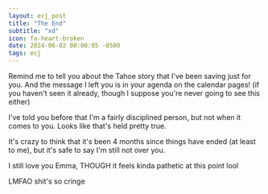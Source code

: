 ```yaml
---
layout: ecj_post
title: "The End"
subtitle: "xd"
icon: fa-heart-broken
date: 2024-06-02 00:00:05 -0500
tags: ecj
---
```


Remind me to tell you about the Tahoe story that I've been saving just for you. And the message I left you is in your agenda on the calendar pages! (if you haven't seen it already, though I suppose you're never going to see this either)

I've told you before that I'm a fairly disciplined person, but not when it comes to you. Looks like that's held pretty true.

It's crazy to think that it's been 4 months since things have ended (at least to me), but it's safe to say I'm still not over you.

I still love you Emma, THOUGH it feels kinda pathetic at this point lool

LMFAO shit's so cringe

